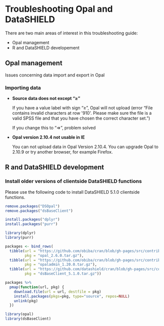 # Troubleshooting Opal and DataSHIELD
There are two main areas of interest in this troubleshooting guide:
- Opal management
- R and DataSHIELD developement

## Opal management
Issues concerning data import and export in Opal

### Importing data

- **Source data does not except “≥”**

  If you have a value label with sign “≥”, Opal will not upload (error “File contains invalid characters at row '910'.   Please make sure the file is a valid SPSS file and that you have chosen the correct character set.”)

  If you change this to “=>”,  problem solved

- **Opal version 2.10.4 not usable in IE**

  You can not upload data in Opal Version 2.10.4. You can upgrade Opal to 2.10.9 or try another browser, for example Firefox.

## R and DataSHIELD development

### Install older versions of clientside DataSHIELD functions

Please use the following code to install DataSHIELD 5.1.0 clientside functions.

```R
remove.packages("DSOpal")
remove.packages("dsBaseClient")

install.packages("dplyr")
install.packages("purr")

library(dplyr)
library(purr)

packages <- bind_rows(
  tibble(url = "https://github.com/obiba/cran/blob/gh-pages/src/contrib/Archive/opal/opal_2.6.0.tar.gz?raw=true",
         pkg = "opal_2.6.0.tar.gz"),
  tibble(url = "https://github.com/obiba/cran/blob/gh-pages/src/contrib/Archive/opaladmin/opaladmin_1.20.0.tar.gz?raw=true",
         pkg = "opaladmin_1.20.0.tar.gz"),
  tibble(url = "https://github.com/datashield/cran/blob/gh-pages/src/contrib/Archive/dsBaseClient/dsBaseClient_5.1.0.tar.gz?raw=true",
         pkg = "dsBaseClient_5.1.0.tar.gz"))

packages %>%
  pmap(function(url, pkg) {
    download.file(url = url, destfile = pkg)
    install.packages(pkgs=pkg, type="source", repos=NULL)
    unlink(pkg)
  })

library(opal)
library(dsBaseClient)
```
